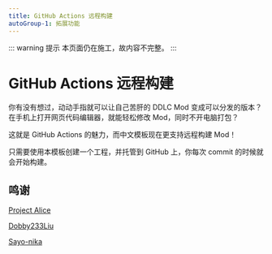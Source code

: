 ```yaml
---
title: GitHub Actions 远程构建
autoGroup-1: 拓展功能
---
```


::: warning 提示
本页面仍在施工，故内容不完整。
:::

# GitHub Actions 远程构建

你有没有想过，动动手指就可以让自己苦肝的 DDLC Mod 变成可以分发的版本？在手机上打开网页代码编辑器，就能轻松修改 Mod，同时不开电脑打包？

这就是 GitHub Actions 的魅力，而中文模板现在更支持远程构建 Mod！

只需要使用本模板创建一个工程，并托管到 GitHub 上，你每次 commit 的时候就会开始构建。

## 鸣谢

[Project Alice](https://github.com/ProjectAliceDev)

[Dobby233Liu](https://github.com/Dobby233Liu)

[Sayo-nika](https://github.com/Sayo-nika)
